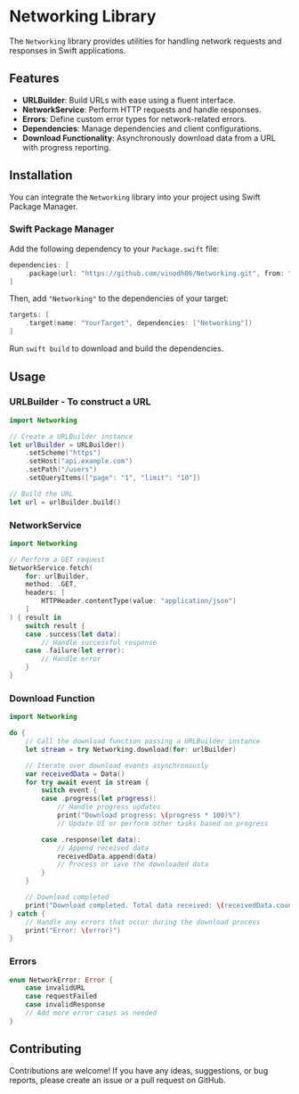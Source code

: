# Networking Library

The `Networking` library provides utilities for handling network requests and responses in Swift applications.

## Features

- **URLBuilder**: Build URLs with ease using a fluent interface.
- **NetworkService**: Perform HTTP requests and handle responses.
- **Errors**: Define custom error types for network-related errors.
- **Dependencies**: Manage dependencies and client configurations.
- **Download Functionality**: Asynchronously download data from a URL with progress reporting.

## Installation

You can integrate the `Networking` library into your project using Swift Package Manager.

### Swift Package Manager

Add the following dependency to your `Package.swift` file:

```swift
dependencies: [
    .package(url: "https://github.com/vinodh06/Networking.git", from: "0.0.2")
]
```

Then, add `"Networking"` to the dependencies of your target:

```swift
targets: [
    .target(name: "YourTarget", dependencies: ["Networking"])
]
```

Run `swift build` to download and build the dependencies.

## Usage

### URLBuilder - To construct a URL

```swift
import Networking

// Create a URLBuilder instance
let urlBuilder = URLBuilder()
    .setScheme("https")
    .setHost("api.example.com")
    .setPath("/users")
    .setQueryItems(["page": "1", "limit": "10"])

// Build the URL
let url = urlBuilder.build()
```

### NetworkService

```swift
import Networking

// Perform a GET request
NetworkService.fetch(
    for: urlBuilder,
    method: .GET,
    headers: [
        HTTPHeader.contentType(value: "application/json")
    ]
) { result in
    switch result {
    case .success(let data):
        // Handle successful response
    case .failure(let error):
        // Handle error
    }
}
```

### Download Function

```swift
import Networking

do {
    // Call the download function passing a URLBuilder instance
    let stream = try Networking.download(for: urlBuilder)

    // Iterate over download events asynchronously
    var receivedData = Data()
    for try await event in stream {
        switch event {
        case .progress(let progress):
            // Handle progress updates
            print("Download progress: \(progress * 100)%")
            // Update UI or perform other tasks based on progress

        case .response(let data):
            // Append received data
            receivedData.append(data)
            // Process or save the downloaded data
        }
    }

    // Download completed
    print("Download completed. Total data received: \(receivedData.count) bytes")
} catch {
    // Handle any errors that occur during the download process
    print("Error: \(error)")
}
```

### Errors

```swift
enum NetworkError: Error {
    case invalidURL
    case requestFailed
    case invalidResponse
    // Add more error cases as needed
}
```

## Contributing

Contributions are welcome! If you have any ideas, suggestions, or bug reports, please create an issue or a pull request on GitHub.

